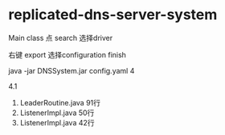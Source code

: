 # replicated-dns-server-system


Main class 点 search 选择driver

右键 export 选择configuration finish

java -jar DNSSystem.jar config.yaml 4


4.1
1. LeaderRoutine.java 91行
2. ListenerImpl.java 50行
3. ListenerImpl.java 42行






